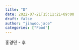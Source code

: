 ```yaml
---
title: "D"
date: 2022-07-21T15:11:21+09:00
draft: false
author: "jinwoo.jace"
categories: ["Food"]
---
```


홍경민 - 후